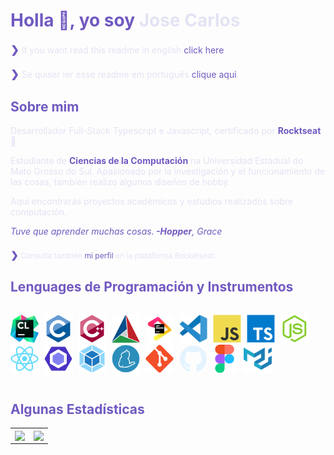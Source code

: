 <h1 style="color: #7159c1;white-space: nowrap">Holla 👋, yo soy <p style="display: inline; color: #e2e3f3">Jose Carlos</p></h1>

<h4 style="white-space: nowrap"><h3 style="color: #7159c1; display: inline">❯</h3><p style="color: #e2e3f3; display: inline"> If you want read this readme in english <a href="http://www.github.com/josefilho/josefilho/README-en.md" style="color: #7159c1; text-decoration: none;">click here</a>.</p></h4>
<h4 style="white-space: nowrap"><h3 style="color: #7159c1; display: inline">❯</h3><p style="color: #e2e3f3; display: inline"> Se quiser ler esse readme em português <a href="http://www.github.com/josefilho/josefilho/README.md" style="color: #7159c1; text-decoration: none;">clique aqui</a>.</p></h4>

<h2 style="color: #7159c1">Sobre mim</h2>

<p style="color: #e2e3f3">Desarrollador Full-Stack Typescript e Javascript, certificado por <strong style="color: #7159c1">Rocktseat</strong>💜.</p>

<p style="color: #e2e3f3">Estudiante de <strong style="color: #7159c1">Ciencias de la Computación</strong> na Universidad Estadual do Mato Grosso do Sul.
Apasionado por la investigación y el funcionamiento de las cosas, también realizo algunos diseños de hobby.</p>

<p style="color: #e2e3f3">Aquí encontrarás proyectos académicos y estudios realizados sobre computación.</p>

<p style="color: #7159c1"><i>Tuve que aprender muchas cosas.<strong> -Hopper</strong>, Grace</i></p>

<h4 style="white-space: nowrap"><h3 style="color: #7159c1; display: inline; font-size: 15px">❯</h3><p style="color: #e2e3f3; display: inline; font-size: 12px"> Consulta también <a href="https://app.rocketseat.com.br/me/jose-carlos" style="color: #7159c1; text-decoration: none;" target="_blank">mi perfil</a> en la plataforma Rocketseat.</p></h4>


<h2 style="color: #7159c1">Lenguages de Programación y Instrumentos</h2>

<div style="display: flex; flex-direction: row; align-itens: center; justify-content: center">

<svg width="45" height="45" viewBox="0 0 64 64" fill="none" xmlns="http://www.w3.org/2000/svg" style="padding-right: 5px"><path d="M23 25L24.4 0L38.9 8.1L23 25Z" fill="url(#paint0_linear)"/><path d="M23 25.0001L23.9 9.5001L38.9 8.1001L23 25.0001Z" fill="url(#paint1_linear)"/><path d="M23 25L23.9 9.7L24.4 0L5.9 11.6L0 47.1L23 25Z" fill="#00FF6A"/><path d="M23 25L23.9 9.5L5.90002 11.6L12.4 35.3L23 25Z" fill="url(#paint2_linear)"/><path d="M23 25L24.4 0L5.90002 11.6L12.4 35.3L23 25Z" fill="url(#paint3_linear)"/><path d="M23 24.5L21.7 47.4L37.9 60.5L53.9 64L64 41.2L23 24.5Z" fill="url(#paint4_linear)"/><path d="M48.9 40.4999L34.7 31.7999L36.5 29.8999L64 41.1999L48.9 40.4999Z" fill="url(#paint5_linear)"/><path d="M48.9 40.5L37.9 60.5L53.9 64L64 41.2L48.9 40.5Z" fill="url(#paint6_linear)"/><path d="M22.4 32.5L21.7 47.4L37.9 60.5L22.4 32.5Z" fill="url(#paint7_linear)"/><path d="M22.9 33.7998L53.9 63.9998L37.9 60.4998L22.9 33.7998Z" fill="url(#paint8_linear)"/><path d="M22.9 33.7998L53.9 63.9998L37.9 60.4998L22.9 33.7998Z" fill="url(#paint9_linear)"/><path d="M0 47.1001L23 25.0001L5.9 11.6001L0 47.1001Z" fill="url(#paint10_linear)"/><path d="M0 47.1001L16.9 30.1001L5.9 11.6001L0 47.1001Z" fill="url(#paint11_linear)"/><path d="M64 22.0999L54.5 2.3999L38.9 8.0999L0 47.0999L20.8 62.1999L64 22.0999Z" fill="url(#paint12_linear)"/><path d="M22.6 33.7002L21.7 47.4002L29.7 53.9002L32.7 51.1002L22.6 33.7002Z" fill="url(#paint13_linear)"/><path d="M0 47.1001L22.5 33.6001L20.8 62.2001L0 47.1001Z" fill="url(#paint14_linear)"/><path d="M0 47.1001L22.5 33.6001L20.8 62.2001L0 47.1001Z" fill="url(#paint15_linear)"/><path d="M11.9 39.9001L22.5 33.6001L21.6 47.2001L11.9 39.9001Z" fill="url(#paint16_linear)"/><path d="M0 47.0999L22.5 33.6999L54.5 2.3999L38.9 8.0999L0 47.0999Z" fill="url(#paint17_linear)"/><path d="M0 47.0999L22.4 33.6999L54.5 2.3999L38.9 8.0999L0 47.0999Z" fill="url(#paint18_linear)"/><path d="M45.2 11.5999L54.5 2.3999L38.9 8.0999L45.2 11.5999Z" fill="url(#paint19_linear)"/><path d="M63.8 21.8001L29.8 53.6001L17.1 30.0001L38.9 8.1001L63.8 21.8001Z" fill="url(#paint20_linear)"/><path d="M49.5 35.2002L22.9 24.2002V24.4002L45.9 38.6002L49.5 35.2002Z" fill="url(#paint21_linear)"/><path d="M45.2 11.5001L22.5 33.7001L0 47.1001L17.1 30.0001L38.9 8.1001L45.2 11.5001Z" fill="url(#paint22_linear)"/><path d="M45.4 11.4001L22.5 33.7001L0 47.1001L17.1 30.0001L38.9 8.1001L45.4 11.4001Z" fill="url(#paint23_linear)"/><path d="M45.4 10.9999L54.5 2.3999L64 22.0999L45.4 10.9999Z" fill="url(#paint24_linear)"/><path d="M23.1 24.0001L33.5 29.2001L38.9 8.1001L23.1 24.0001Z" fill="url(#paint25_linear)"/><path d="M38.9 8.1L24.4 0L23.1 24L38.9 8.1Z" fill="url(#paint26_linear)"/><path d="M52 12H12V52H52V12Z" fill="url(#paint27_linear)"/><g opacity="0.3"><path opacity="0.3" d="M52 36.3L23 24.5L21.7 47.4L27.4 52H52V36.3Z" fill="url(#paint28_linear)"/><path opacity="0.3" d="M52 52V40.6L48.9 40.5L42.6 52H52Z" fill="url(#paint29_linear)"/><path opacity="0.3" d="M12 12V33.7V36L23 25L23.7 12H12Z" fill="url(#paint30_linear)"/><path opacity="0.3" d="M12 33.6999V35.4999L23 24.9999L12 16.3999V33.6999Z" fill="url(#paint31_linear)"/><path opacity="0.3" d="M23.7 12L23.1 24L35 12H23.7Z" fill="url(#paint32_linear)"/><path opacity="0.3" d="M52 33.2V12H35L12 35V52H31.7L52 33.2Z" fill="url(#paint33_linear)"/><path opacity="0.3" d="M12 35.1V40.1L22.5 33.7L44.7 12H35L12 35V35.1Z" fill="url(#paint34_linear)"/><path opacity="0.3" d="M12 52.0001H21.4L22.5 33.6001L12 39.9001V52.0001Z" fill="url(#paint35_linear)"/></g><path d="M32 44.4502H17V46.9502H32V44.4502Z" fill="white"/><path d="M32.3 16.9502H35.6V29.2002H42.2001V32.0002H32.3V16.9502Z" fill="white"/><path d="M16.15 24.6C16.15 20.25 19.4 16.75 24.05 16.75C26.9 16.75 28.6 17.7 30 19.1L27.9 21.5C26.75 20.45 25.55 19.8 24.05 19.8C21.5 19.8 19.65 21.9 19.65 24.5V24.55C19.65 27.15 21.45 29.3 24.05 29.3C25.8 29.3 26.85 28.6 28.05 27.55L30.15 29.7C28.6 31.35 26.85 32.4 23.95 32.4C19.45 32.35 16.15 28.9 16.15 24.6Z" fill="white"/><defs><linearGradient id="paint0_linear" x1="23.0045" y1="12.513" x2="41.3411" y2="12.513" gradientUnits="userSpaceOnUse"><stop  offset="0" stop-color="#FF318C"/><stop offset="0.149" stop-color="#FB348C"/><stop offset="0.2849" stop-color="#F03C8C"/><stop offset="0.4157" stop-color="#DE4A8C"/><stop offset="0.5434" stop-color="#C45D8B"/><stop offset="0.6689" stop-color="#A2778B"/><stop offset="0.7926" stop-color="#79958A"/><stop offset="0.9128" stop-color="#49B98A"/><stop offset="1" stop-color="#21D789"/></linearGradient><linearGradient id="paint1_linear" x1="20.8201" y1="18.293" x2="46.2931" y2="8.349" gradientUnits="userSpaceOnUse"><stop offset="0.1069" stop-color="#FF318C"/><stop offset="0.2181" stop-color="#FB338C"/><stop offset="0.3194" stop-color="#F0388E"/><stop offset="0.4168" stop-color="#DE4190"/><stop offset="0.5114" stop-color="#C44E93"/><stop offset="0.6008" stop-color="#A45E97"/><stop offset="0.6375" stop-color="#976A96"/><stop offset="0.7051" stop-color="#758992"/><stop offset="0.7956" stop-color="#3FBC8C"/><stop offset="0.8402" stop-color="#21D789"/></linearGradient><linearGradient id="paint2_linear" x1="20.7408" y1="7.0486" x2="6.81342" y2="32.0706" gradientUnits="userSpaceOnUse"><stop offset="0.0294109" stop-color="#00FF6A"/><stop offset="0.375" stop-color="#21D789"/><stop offset="0.9032" stop-color="#009AE5"/></linearGradient><linearGradient id="paint3_linear" x1="24.1431" y1="17.1367" x2="14.8802" y2="17.954" gradientUnits="userSpaceOnUse"><stop offset="0.0294109" stop-color="#A6FF9E"/><stop offset="0.6015" stop-color="#21D789" stop-opacity="0"/></linearGradient><linearGradient id="paint4_linear" x1="34.2964" y1="43.6371" x2="64.0131" y2="47.8622" gradientUnits="userSpaceOnUse"><stop offset="0.3444" stop-color="#21D789"/><stop offset="0.8032" stop-color="#009AE5"/><stop offset="0.9931" stop-color="#0855FA"/></linearGradient><linearGradient id="paint5_linear" x1="35.8946" y1="43.4374" x2="58.8179" y2="30.7715" gradientUnits="userSpaceOnUse"><stop offset="0.0962983" stop-color="#00FF6A"/><stop offset="0.9654" stop-color="#00FF6A" stop-opacity="0"/></linearGradient><linearGradient id="paint6_linear" x1="31.3557" y1="63.3234" x2="66.4022" y2="43.9592" gradientUnits="userSpaceOnUse"><stop  offset="0" stop-color="#42FFFA" stop-opacity="0.5"/><stop offset="0.9989" stop-color="#00FF6A" stop-opacity="0"/></linearGradient><linearGradient id="paint7_linear" x1="40.9231" y1="48.4456" x2="28.5726" y2="46.2661" gradientUnits="userSpaceOnUse"><stop offset="0.0521494" stop-color="#00FF6A"/><stop offset="1" stop-color="#009AE5"/></linearGradient><linearGradient id="paint8_linear" x1="64.3361" y1="51.3322" x2="24.534" y2="47.606" gradientUnits="userSpaceOnUse"><stop offset="0.1212" stop-color="#21D789" stop-opacity="0"/><stop offset="0.7868" stop-color="#00FF6A"/></linearGradient><linearGradient id="paint9_linear" x1="42.2493" y1="45.7949" x2="33.9588" y2="52.5113" gradientUnits="userSpaceOnUse"><stop offset="0.0962983" stop-color="#42FFFA"/><stop offset="0.9654" stop-color="#42FFFA" stop-opacity="0"/></linearGradient><linearGradient id="paint10_linear" x1="17.9789" y1="10.6547" x2="-1.1155" y2="52.3152" gradientUnits="userSpaceOnUse"><stop offset="0.0913979" stop-color="#00FF6A"/><stop offset="0.759" stop-color="#009AE5"/></linearGradient><linearGradient id="paint11_linear" x1="3.364" y1="20.2085" x2="10.2658" y2="45.0911" gradientUnits="userSpaceOnUse"><stop offset="0.1163" stop-color="#21D789" stop-opacity="0.6"/><stop offset="1" stop-color="#009AE5"/></linearGradient><linearGradient id="paint12_linear" x1="58.7729" y1="6.3221" x2="-5.6103" y2="74.3205" gradientUnits="userSpaceOnUse"><stop offset="0.0913979" stop-color="#21D789"/><stop offset="0.9032" stop-color="#009AE5"/></linearGradient><linearGradient id="paint13_linear" x1="32.6775" y1="61.1161" x2="20.5203" y2="34.7755" gradientUnits="userSpaceOnUse"><stop offset="0.00994756" stop-color="#009AE5"/><stop offset="0.9654" stop-color="#009AE5" stop-opacity="0"/></linearGradient><linearGradient id="paint14_linear" x1="1.91165e-05" y1="47.8972" x2="22.526" y2="47.8972" gradientUnits="userSpaceOnUse"><stop offset="0.0556783" stop-color="#009AE5" stop-opacity="0.4"/><stop offset="0.7897" stop-color="#009AE5"/></linearGradient><linearGradient id="paint15_linear" x1="3.8601" y1="34.1313" x2="19.6615" y2="47.3899" gradientUnits="userSpaceOnUse"><stop offset="0.1196" stop-color="#42FFFA"/><stop offset="0.6743" stop-color="#42FFFA" stop-opacity="0"/></linearGradient><linearGradient id="paint16_linear" x1="11.9384" y1="40.3986" x2="22.526" y2="40.3986" gradientUnits="userSpaceOnUse"><stop offset="0.0556783" stop-color="#009AE5" stop-opacity="0.4"/><stop offset="1" stop-color="#087CFA"/></linearGradient><linearGradient id="paint17_linear" x1="10.8516" y1="44.8557" x2="51.159" y2="-4.582" gradientUnits="userSpaceOnUse"><stop  offset="0" stop-color="#0697DC"/><stop offset="0.9032" stop-color="#00FF6A"/></linearGradient><linearGradient id="paint18_linear" x1="35.3278" y1="30.9561" x2="27.8812" y2="25.2349" gradientUnits="userSpaceOnUse"><stop offset="0.0962983" stop-color="#6EFFA3"/><stop offset="0.6015" stop-color="#21D789" stop-opacity="0"/></linearGradient><linearGradient id="paint19_linear" x1="52.5183" y1="8.3123" x2="42.1656" y2="3.2268" gradientUnits="userSpaceOnUse"><stop offset="0.0962983" stop-color="#6EFFA3"/><stop offset="0.9654" stop-color="#FCF84A" stop-opacity="0"/></linearGradient><linearGradient id="paint20_linear" x1="59.7764" y1="50.0351" x2="17.2761" y2="9.7142" gradientUnits="userSpaceOnUse"><stop offset="0.5747" stop-color="#0CAFA3" stop-opacity="0.1365"/><stop offset="1" stop-color="#07C3F2" stop-opacity="0.88"/></linearGradient><linearGradient id="paint21_linear" x1="16.9031" y1="22.4844" x2="51.3996" y2="38.6265" gradientUnits="userSpaceOnUse"><stop offset="0.4862" stop-color="#087CFA" stop-opacity="0"/><stop offset="1" stop-color="#21D789"/></linearGradient><linearGradient id="paint22_linear" x1="29.725" y1="35.0357" x2="23.5645" y2="30.0705" gradientUnits="userSpaceOnUse"><stop offset="0.311" stop-color="#65FFC5" stop-opacity="0.88"/><stop offset="0.4437" stop-color="#56F2BE" stop-opacity="0.6801"/><stop offset="0.6983" stop-color="#2FD0AD" stop-opacity="0.2969"/><stop offset="0.8955" stop-color="#0CB29E" stop-opacity="0"/></linearGradient><linearGradient id="paint23_linear" x1="26.9702" y1="37.1942" x2="17.8889" y2="20.3031" gradientUnits="userSpaceOnUse"><stop offset="0.0962983" stop-color="#42FFFA"/><stop offset="0.6336" stop-color="#42FFFA" stop-opacity="0"/></linearGradient><linearGradient id="paint24_linear" x1="68.3528" y1="16.7675" x2="48.8579" y2="7.1911" gradientUnits="userSpaceOnUse"><stop offset="0.1514" stop-color="#00865B"/><stop offset="0.2496" stop-color="#048D64" stop-opacity="0.8794"/><stop offset="0.412" stop-color="#0EA07D" stop-opacity="0.6799"/><stop offset="0.6187" stop-color="#1FBFA6" stop-opacity="0.426"/><stop offset="0.8591" stop-color="#37EADF" stop-opacity="0.1306"/><stop offset="0.9654" stop-color="#42FFFA" stop-opacity="0"/></linearGradient><linearGradient id="paint25_linear" x1="58.5238" y1="3.4361" x2="20.1101" y2="29.5901" gradientUnits="userSpaceOnUse"><stop offset="0.1446" stop-color="#FF67AA"/><stop offset="0.2328" stop-color="#FB69A9" stop-opacity="0.8603"/><stop offset="0.3132" stop-color="#F06FA6" stop-opacity="0.7328"/><stop offset="0.3907" stop-color="#DE7AA2" stop-opacity="0.6101"/><stop offset="0.4663" stop-color="#C48A9B" stop-opacity="0.4903"/><stop offset="0.5406" stop-color="#A29E93" stop-opacity="0.3725"/><stop offset="0.6139" stop-color="#79B788" stop-opacity="0.2564"/><stop offset="0.6864" stop-color="#48D47C" stop-opacity="0.1415"/><stop offset="0.7565" stop-color="#10F56E" stop-opacity="0.0303353"/><stop offset="0.7757" stop-color="#00FF6A" stop-opacity="0"/></linearGradient><linearGradient id="paint26_linear" x1="18.7415" y1="11.3875" x2="33.0445" y2="13.1583" gradientUnits="userSpaceOnUse"><stop offset="0.2258" stop-color="#FF52A0"/><stop offset="0.4026" stop-color="#FF4E9E" stop-opacity="0.6404"/><stop offset="0.5635" stop-color="#FF4397" stop-opacity="0.3132"/><stop offset="0.7175" stop-color="#FF318C" stop-opacity="0"/></linearGradient><linearGradient id="paint27_linear" x1="11.4969" y1="12.0965" x2="51.2702" y2="50.7069" gradientUnits="userSpaceOnUse"><stop  offset="0" stop-color="#007859"/><stop offset="0.0882966" stop-color="#00533E"/><stop offset="0.1921" stop-color="#002F23"/><stop offset="0.2894" stop-color="#001510"/><stop offset="0.3766" stop-color="#000604"/><stop offset="0.4452"/><stop offset="0.9138"/></linearGradient><linearGradient id="paint28_linear" x1="31.5548" y1="39.1328" x2="54.1056" y2="42.339" gradientUnits="userSpaceOnUse"><stop offset="0.0207811" stop-color="#00A466"/><stop offset="0.9931" stop-color="#083737"/></linearGradient><linearGradient id="paint29_linear" x1="42.6052" y1="46.2351" x2="52" y2="46.2351" gradientUnits="userSpaceOnUse"><stop offset="0.1545" stop-color="#003127"/><stop offset="0.9931" stop-color="#0855FA"/></linearGradient><linearGradient id="paint30_linear" x1="23.4487" y1="22.9779" x2="16.8948" y2="23.5562" gradientUnits="userSpaceOnUse"><stop offset="0.0962983" stop-color="#6EFFA3"/><stop offset="0.9654" stop-color="#FCF84A"/></linearGradient><linearGradient id="paint31_linear" x1="19.4166" y1="16.5411" x2="9.8452" y2="37.4241" gradientUnits="userSpaceOnUse"><stop offset="0.0913979" stop-color="#00FF6A"/><stop offset="0.759" stop-color="#009AE5"/></linearGradient><linearGradient id="paint32_linear" x1="25.6218" y1="10.9372" x2="32.5652" y2="25.2735" gradientUnits="userSpaceOnUse"><stop offset="0.3369" stop-color="#FF52A0"/><stop offset="0.493" stop-color="#FF489A"/><stop offset="0.7175" stop-color="#FF318C"/></linearGradient><linearGradient id="paint33_linear" x1="36.1614" y1="9.7503" x2="28.7042" y2="53.4649" gradientUnits="userSpaceOnUse"><stop  offset="0" stop-color="#21D789"/><stop offset="1" stop-color="#090C1B"/></linearGradient><linearGradient id="paint34_linear" x1="32.9892" y1="13.3401" x2="21.3855" y2="38.8617" gradientUnits="userSpaceOnUse"><stop offset="0.0962983" stop-color="#6EFFA3"/><stop offset="0.9654" stop-color="#218F59"/></linearGradient><linearGradient id="paint35_linear" x1="10.3463" y1="37.0135" x2="19.5794" y2="44.7608" gradientUnits="userSpaceOnUse"><stop offset="0.1545" stop-color="#001A18"/><stop offset="0.9931" stop-color="#0855FA"/></linearGradient></defs></svg>
<img src="https://raw.githubusercontent.com/devicons/devicon/master/icons/c/c-original.svg" alt="c" height="45" style="padding-right: 5px" />
<img src="https://raw.githubusercontent.com/devicons/devicon/master/icons/cplusplus/cplusplus-original.svg" alt="cplusplus" height="45" style="padding-right: 5px"/>
<img src="https://raw.githubusercontent.com/devicons/devicon/master/icons/cmake/cmake-original.svg" alt="cmake" height="45" style="padding-right: 5px"/>
<img src="https://raw.githubusercontent.com/devicons/devicon/master/icons/jetbrains/jetbrains-original.svg" alt="jetbrains" height="45" style="padding-right: 5px"/>
<img src="https://raw.githubusercontent.com/devicons/devicon/master/icons/vscode/vscode-original.svg" alt="vscode" height="45" style="padding-right: 5px"/>
<img src="https://raw.githubusercontent.com/devicons/devicon/master/icons/javascript/javascript-original.svg" alt="javascript" height="45" style="padding-right: 5px"/>
<img src="https://raw.githubusercontent.com/devicons/devicon/master/icons/typescript/typescript-original.svg" alt="typescript" height="45" style="padding-right: 5px"/>
<img src="https://raw.githubusercontent.com/devicons/devicon/master/icons/nodejs/nodejs-original.svg" alt="node" height="45" style="padding-right: 5px"/>
<img src="https://raw.githubusercontent.com/devicons/devicon/master/icons/react/react-original.svg" alt="react" height="45" style="padding-right: 5px"/>
<img src="https://raw.githubusercontent.com/devicons/devicon/master/icons/eslint/eslint-original.svg" alt="eslint" height="45" style="padding-right: 5px"/>
<img src="https://raw.githubusercontent.com/devicons/devicon/master/icons/webpack/webpack-original.svg" alt="webpack" height="45" style="padding-right: 5px"/>
<img src="https://raw.githubusercontent.com/devicons/devicon/master/icons/yarn/yarn-original.svg" alt="yarn" height="45" style="padding-right: 5px"/>
<img src="https://raw.githubusercontent.com/devicons/devicon/master/icons/git/git-original.svg" alt="git" height="45" style="padding-right: 5px"/>
<svg xmlns="http://www.w3.org/2000/svg" viewBox="0 0 128 128" height="45"><style xmlns="" lang="en" type="text/css" id="dark-mode-custom-style"/><style xmlns="" lang="en" type="text/css" id="dark-mode-native-style"/><g fill="#e3f3ff"><path fill-rule="evenodd" clip-rule="evenodd" d="M64 5.103c-33.347 0-60.388 27.035-60.388 60.388 0 26.682 17.303 49.317 41.297 57.303 3.017.56 4.125-1.31 4.125-2.905 0-1.44-.056-6.197-.082-11.243-16.8 3.653-20.345-7.125-20.345-7.125-2.747-6.98-6.705-8.836-6.705-8.836-5.48-3.748.413-3.67.413-3.67 6.063.425 9.257 6.223 9.257 6.223 5.386 9.23 14.127 6.562 17.573 5.02.542-3.903 2.107-6.568 3.834-8.076-13.413-1.525-27.514-6.704-27.514-29.843 0-6.593 2.36-11.98 6.223-16.21-.628-1.52-2.695-7.662.584-15.98 0 0 5.07-1.623 16.61 6.19C53.7 35 58.867 34.327 64 34.304c5.13.023 10.3.694 15.127 2.033 11.526-7.813 16.59-6.19 16.59-6.19 3.287 8.317 1.22 14.46.593 15.98 3.872 4.23 6.215 9.617 6.215 16.21 0 23.194-14.127 28.3-27.574 29.796 2.167 1.874 4.097 5.55 4.097 11.183 0 8.08-.07 14.583-.07 16.572 0 1.607 1.088 3.49 4.148 2.897 23.98-7.994 41.263-30.622 41.263-57.294C124.388 32.14 97.35 5.104 64 5.104z"/><path d="M26.484 91.806c-.133.3-.605.39-1.035.185-.44-.196-.685-.605-.543-.906.13-.31.603-.395 1.04-.188.44.197.69.61.537.91zm2.446 2.729c-.287.267-.85.143-1.232-.28-.396-.42-.47-.983-.177-1.254.298-.266.844-.14 1.24.28.394.426.472.984.17 1.255zM31.312 98.012c-.37.258-.976.017-1.35-.52-.37-.538-.37-1.183.01-1.44.373-.258.97-.025 1.35.507.368.545.368 1.19-.01 1.452zm3.261 3.361c-.33.365-1.036.267-1.552-.23-.527-.487-.674-1.18-.343-1.544.336-.366 1.045-.264 1.564.23.527.486.686 1.18.333 1.543zm4.5 1.951c-.147.473-.825.688-1.51.486-.683-.207-1.13-.76-.99-1.238.14-.477.823-.7 1.512-.485.683.206 1.13.756.988 1.237zm4.943.361c.017.498-.563.91-1.28.92-.723.017-1.308-.387-1.315-.877 0-.503.568-.91 1.29-.924.717-.013 1.306.387 1.306.88zm4.598-.782c.086.485-.413.984-1.126 1.117-.7.13-1.35-.172-1.44-.653-.086-.498.422-.997 1.122-1.126.714-.123 1.354.17 1.444.663zm0 0"/></g></svg>
<img src="https://raw.githubusercontent.com/devicons/devicon/master/icons/figma/figma-original.svg" alt="figma" height="45" style="padding-right: 5px"/>
<img src="https://raw.githubusercontent.com/devicons/devicon/master/icons/materialui/materialui-original.svg" alt="google-material" height="45" style="padding-right: 5px"/>
</div>

<h2 style="color: #7159c1">Algunas Estadísticas</h2>

<table>
  <tr>
    <td align="center" style="padding=0;width=50%;">
      <img align="center" style="padding=0;" src="https://github-readme-stats.vercel.app/api/?username=josefilho&show_icons=true&title_color=7159c1&text_color=9f9f9f&bg_color=00000000&hide_border=true&icon_color=7159c1&hide_title=true&count_private=true" />
    </td>
    <td align="center" style="padding=0;width=50%;">
      <img align="center" style="padding=0;" src="https://github-readme-stats.vercel.app/api/wakatime/?username=Feensir&show_icons=true&title_color=7159c1&text_color=9f9f9f&bg_color=00000000&hide_border=true&icon_color=7159c1&count_private=true" />
    </td>
  </tr>
</table>
